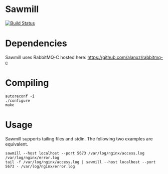 # Sawmill

[![Build Status](https://secure.travis-ci.org/jbussdieker/sawmill.png)](http://travis-ci.org/jbussdieker/sawmill)

# Dependencies

Sawmill uses RabbitMQ-C hosted here: https://github.com/alanxz/rabbitmq-c

# Compiling

`````
autoreconf -i
./configure
make
`````

# Usage

Sawmill supports tailing files and stdin. The following two examples are equivalent.

`````
sawmill --host localhost --port 5673 /var/log/nginx/access.log /var/log/nginx/error.log
tail -f /var/log/nginx/access.log | sawmill --host localhost --port 5673 - /var/log/nginx/error.log
`````
